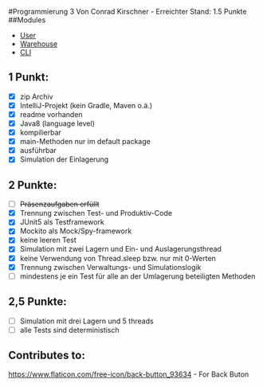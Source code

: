 #Programmierung 3
Von Conrad Kirschner - 
Erreichter Stand: 1.5 Punkte
##Modules 
- [User](./src/user/readme.md)
- [Warehouse](./src/warehouse/readme.md)
- [CLI](./src/cli/readme.md)

## 1 Punkt:
- [x] zip Archiv 
- [x] IntelliJ-Projekt (kein Gradle, Maven o.ä.) 
- [x] readme vorhanden 
- [x] Java8 (language level) 
- [x] kompilierbar 
- [x] main-Methoden nur im default package
- [x] ausführbar 
- [x] Simulation der Einlagerung 

## 2 Punkte:
- [ ] ~~Präsenzaufgaben erfüllt~~
- [x] Trennung zwischen Test- und Produktiv-Code
- [x] JUnit5 als Testframework
- [x] Mockito als Mock/Spy-framework
- [x] keine leeren Test
- [x] Simulation mit zwei Lagern und Ein- und Auslagerungsthread 
- [x] keine Verwendung von Thread.sleep bzw. nur mit 0-Werten 
- [x] Trennung zwischen Verwaltungs- und Simulationslogik 
- [ ] mindestens je ein Test für alle an der Umlagerung beteiligten Methoden 
## 2,5 Punkte:
- [ ]  Simulation mit drei Lagern und 5 threads 
- [ ]  alle Tests sind deterministisch
## Contributes to:
https://www.flaticon.com/free-icon/back-button_93634 - For Back Buton